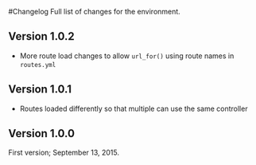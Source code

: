 #Changelog
Full list of changes for the environment.
## Version 1.0.2
 - More route load changes to allow `url_for()` using route names in `routes.yml` 
 
## Version 1.0.1
 - Routes loaded differently so that multiple can use the same controller 
 
## Version 1.0.0
First version; September 13, 2015.